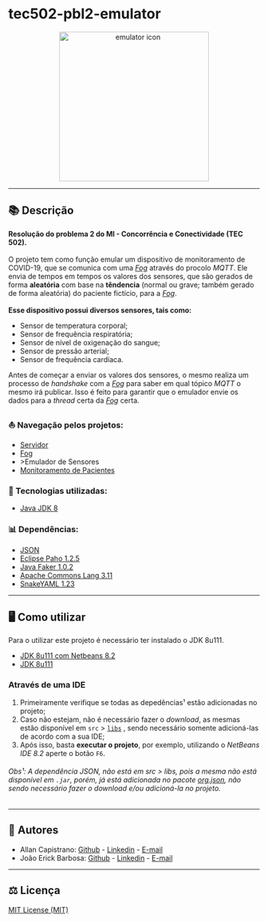 # tec502-pbl2-emulator

<p align="center">
  <img src="https://i.imgur.com/pjlmn0P.png" alt="emulator icon" width="300px" height="300px">
</p>

------------

## 📚 Descrição ##
**Resolução do problema 2 do MI - Concorrência e Conectividade (TEC 502).**<br/><br/>
O projeto tem como função emular um dispositivo de monitoramento de COVID-19, que se comunica com uma [*Fog*](https://github.com/AllanCapistrano/tec502-pbl2-fog) através do procolo *MQTT*. Ele envia de tempos em tempos os valores dos sensores, que são gerados de forma **aleatória** com base na **têndencia** (normal ou grave; também gerado de forma aleatória) do paciente fictício, para a [*Fog*](https://github.com/AllanCapistrano/tec502-pbl2-fog).<br/><br/>
**Esse dispositivo possui diversos sensores, tais como:**

- Sensor de temperatura corporal;
- Sensor de frequência respiratória;
- Sensor de nível de oxigenação do sangue;
- Sensor de pressão arterial;
- Sensor de frequência cardíaca.

Antes de começar a enviar os valores dos sensores, o mesmo realiza um processo de *handshake* com a [*Fog*](https://github.com/AllanCapistrano/tec502-pbl2-fog) para saber em qual tópico *MQTT* o mesmo irá publicar. Isso é feito para garantir que o emulador envie os dados para a *thread* certa da [*Fog*](https://github.com/AllanCapistrano/tec502-pbl2-fog) certa.

### ⛵ Navegação pelos projetos: ###
- [Servidor](https://github.com/AllanCapistrano/tec502-pbl2-server)
- [Fog](https://github.com/AllanCapistrano/tec502-pbl2-fog)
- \>Emulador de Sensores
- [Monitoramento de Pacientes](https://github.com/JoaoErick/tec502-pbl2-monitoring)

### 🔗 Tecnologias utilizadas: ### 
- [Java JDK 8](https://www.oracle.com/br/java/technologies/javase/javase-jdk8-downloads.html)

### 📊 Dependências: ### 
- [JSON](https://www.json.org/json-en.html)
- [Eclipse Paho 1.2.5](https://www.eclipse.org/paho/index.php?page=clients/java/index.php)
- [Java Faker 1.0.2](https://github.com/DiUS/java-faker)
- [Apache Commons Lang 3.11](https://mvnrepository.com/artifact/org.apache.commons/commons-lang3/3.11)
- [SnakeYAML 1.23](https://mvnrepository.com/artifact/org.yaml/snakeyaml/1.23)

------------

## 🖥️ Como utilizar ##
Para o utilizar este projeto é necessário ter instalado o JDK 8u111.

- [JDK 8u111 com Netbeans 8.2](https://www.oracle.com/technetwork/java/javase/downloads/jdk-netbeans-jsp-3413139-esa.html)
- [JDK 8u111](https://www.oracle.com/br/java/technologies/javase/javase8-archive-downloads.html)

### Através de uma IDE ###
1. Primeiramente verifique se todas as depedências¹ estão adicionadas no projeto;
2. Caso não estejam, não é necessário fazer o *download*, as mesmas estão disponível em `src` > [`libs`](https://github.com/JoaoErick/tec502-pbl2-emulator/tree/main/src/libs) , sendo necessário somente adicioná-las de acordo com a sua IDE;
3. Após isso, basta **executar o projeto**, por exemplo, utilizando o *NetBeans IDE 8.2* aperte o botão `F6`.

###### Obs¹: A dependência JSON, não está em src > libs, pois a mesma não está disponível em `.jar`, porém, já está adicionada no pacote [org.json](https://github.com/JoaoErick/tec502-pbl2-emulator/tree/main/src/org/json), não sendo necessário fazer o *download* e/ou adicioná-la no projeto. ######

------------

## 📌 Autores ##
- Allan Capistrano: [Github](https://github.com/AllanCapistrano) - [Linkedin](https://www.linkedin.com/in/allancapistrano/) - [E-mail](https://mail.google.com/mail/u/0/?view=cm&fs=1&tf=1&source=mailto&to=asantos@ecomp.uefs.br)
- João Erick Barbosa: [Github](https://github.com/JoaoErick) - [Linkedin](https://www.linkedin.com/in/joão-erick-barbosa-9050801b0/) - [E-mail](https://mail.google.com/mail/u/0/?view=cm&fs=1&tf=1&source=mailto&to=jsilva@ecomp.uefs.br)

------------

## ⚖️ Licença ##
[MIT License (MIT)](./LICENSE)
